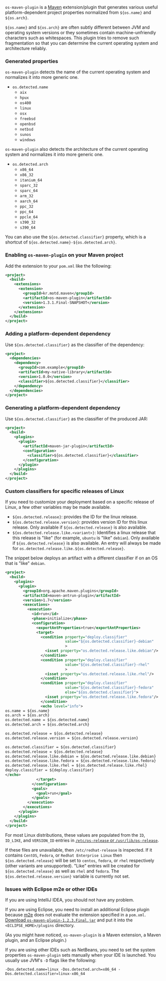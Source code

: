 `os-maven-plugin` is a [Maven](http://maven.apache.org/) extension/plugin that generates various useful platform-dependent project properties normalized from `${os.name}` and `${os.arch}`.

`${os.name}` and `${os.arch}` are often subtly different between JVM and operating system versions or they sometimes contain machine-unfriendly characters such as whitespaces.  This plugin tries to remove such fragmentation so that you can determine the current operating system and architecture reliably.

### Generated properties

`os-maven-plugin` detects the name of the current operating system and normalizes it into more generic one.

* `os.detected.name`
  * `aix`
  * `hpux`
  * `os400`
  * `linux`
  * `osx`
  * `freebsd`
  * `openbsd`
  * `netbsd`
  * `sunos`
  * `windows`

`os-maven-plugin` also detects the architecture of the current operating system and normalizes it into more generic one.

* `os.detected.arch`
  * `x86_64`
  * `x86_32`
  * `itanium_64`
  * `sparc_32`
  * `sparc_64`
  * `arm_32`
  * `aarch_64`
  * `ppc_32`
  * `ppc_64`
  * `ppcle_64`
  * `s390_32`
  * `s390_64`

You can also use the `${os.detected.classifier}` property, which is a shortcut of `${os.detected.name}-${os.detected.arch}`.

### Enabling `os-maven-plugin` on your Maven project

Add the extension to your `pom.xml` like the following:

```xml
<project>
  <build>
    <extensions>
      <extension>
        <groupId>kr.motd.maven</groupId>
        <artifactId>os-maven-plugin</artifactId>
        <version>1.3.1.Final-SNAPSHOT</version>
      </extension>
    </extensions>
  </build>
</project>

```

### Adding a platform-dependent dependency

Use `${os.detected.classifier}` as the classifier of the dependency:

```xml
<project>
  <dependencies>
    <dependency>
      <groupId>com.example</groupId>
      <artifactId>my-native-library</artifactId>
      <version>1.0.0</version>
      <classifier>${os.detected.classifier}</classifier>
    </dependency>
  </dependencies>
</project>
```

### Generating a platform-dependent dependency

Use `${os.detected.classifier}` as the classifier of the produced JAR:

```xml
<project>
  <build>
    <plugins>
      <plugin>
        <artifactId>maven-jar-plugin</artifactId>
        <configuration>
          <classifier>${os.detected.classifier}</classifier>
        </configuration>
      </plugin>
    </plugins>
  </build>
</project>
```

### Custom classifiers for specific releases of Linux

If you need to customize your deployment based on a specific release of Linux, a few other variables may
be made available.

* `${os.detected.release}`: provides the ID for the linux release.
* `${os.detected.release.version}`: provides version ID for this linux release. Only available if
`${os.detected.release}` is also available.
* `${os.detected.release.like.<variant>}`: Identifies a linux release that this release is
"like" (for example, `ubuntu` is "like" `debian`). Only available if `${os.detected.release}` is also
available. An entry will always be made for `os.detected.release.like.${os.detected.release}`.

The snippet below deploys an artifact with a different classifier if on an OS that is "like" `debian`.

```xml
<project>
  <build>
    <plugins>
      <plugin>
        <groupId>org.apache.maven.plugins</groupId>
        <artifactId>maven-antrun-plugin</artifactId>
        <version>1.7</version>
        <executions>
          <execution>
            <id>run</id>
            <phase>initialize</phase>
            <configuration>
              <exportAntProperties>true</exportAntProperties>
              <target>
                <condition property="deploy.classifier"
                           value="${os.detected.classifier}-debian"
                           >
                  <isset property="os.detected.release.like.debian"/>
                </condition>
                <condition property="deploy.classifier"
                           value="${os.detected.classifier}-rhel"
                           >
                  <isset property="os.detected.release.like.rhel"/>
                </condition>
                <condition property="deploy.classifier"
                           value="${os.detected.classifier}-fedora"
                           else="${os.detected.classifier}">
                  <isset property="os.detected.release.like.fedora"/>
                </condition>
                <echo level="info">
os.name = ${os.name}
os.arch = ${os.arch}
os.detected.name = ${os.detected.name}
os.detected.arch = ${os.detected.arch}

os.detected.release = ${os.detected.release}
os.detected.release.version = ${os.detected.release.version}

os.detected.classifier = ${os.detected.classifier}
os.detected.release = ${os.detected.release}
os.detected.release.like.debian = ${os.detected.release.like.debian}
os.detected.release.like.fedora = ${os.detected.release.like.fedora}
os.detected.release.like.rhel = ${os.detected.release.like.rhel}
deploy.classifier = ${deploy.classifier}
</echo>
              </target>
            </configuration>
            <goals>
              <goal>run</goal>
            </goals>
          </execution>
        </executions>
      </plugin>
    </plugins>
  </build>
</project>
```

For most Linux distributions, these values are populated from the `ID`, `ID_LIKE`, and `VERSION_ID`
entries in [`/etc/os-release` or `/usr/lib/os-release`](http://www.freedesktop.org/software/systemd/man/os-release.html).

If these files are unavailable, then `/etc/redhat-release` is inspected. If it contains `CentOS`,
`Fedora`, or `Redhat Enterprise Linux` then `${os.detected.release}` will be set to `centos`,
`fedora`, or `rhel` respectively (other variants are unsupported). "Like" entries will be created
for `${os.detected.release}` as well as `rhel` and `fedora`. The `${os.detected.release.version}`
variable is currently not set.

### Issues with Eclipse m2e or other IDEs

If you are using IntelliJ IDEA, you should not have any problem.

If you are using Eclipse, you need to install an additional Eclipse plugin because [m2e](https://www.eclipse.org/m2e/) does not evaluate the extension specified in a `pom.xml`.  [Download `os-maven-plugin-1.2.3.Final.jar`](http://repo1.maven.org/maven2/kr/motd/maven/os-maven-plugin/1.2.3.Final/os-maven-plugin-1.2.3.Final.jar) and put it into the `<ECLIPSE_HOME>/plugins` directory.

(As you might have noticed, `os-maven-plugin` is a Maven extension, a Maven plugin, and an Eclipse plugin.)

If you are using other IDEs such as NetBeans, you need to set the system properties `os-maven-plugin` sets manually when your IDE is launched.  You usually use JVM's `-D` flags like the following:

    -Dos.detected.name=linux -Dos.detected.arch=x86_64 -Dos.detected.classifier=linux-x86_64




